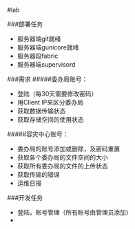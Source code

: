 #lab

###部署任务
-   服务器端git就绪
-   服务器端gunicore就绪
-   服务器段fabric
-   服务器端supervisord

###需求
#####委办局账号：
-   登陆（每30天需要修改密码）
-   用Client IP来区分委办局
-   获取数据传输状态
-   获取存储空间的使用状态

#####容灾中心账号：
-   委办局的账号添加或删除，及密码重置
-   获取各个委办局的文件空间的大小
-   获取所有委办局的文件的上传状态
-   获取传输的错误
-   运维日报

###开发任务
-   登陆，账号管理（所有账号由管理员添加）
-